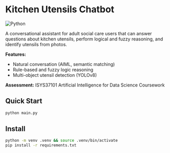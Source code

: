 # Kitchen Utensils Chatbot

![Python](https://img.shields.io/badge/python-3.9%2B-blue)

A conversational assistant for adult social care users that can answer questions about kitchen utensils, perform logical and fuzzy reasoning, and identify utensils from photos.

**Features:**
- Natural conversation (AIML, semantic matching)
- Rule-based and fuzzy logic reasoning
- Multi-object utensil detection (YOLOv8)

**Assessment:** ISYS37101 Artificial Intelligence for Data Science Coursework

## Quick Start
```bash
python main.py
```

## Install
```bash
python -m venv .venv && source .venv/bin/activate
pip install -r requirements.txt
``` 